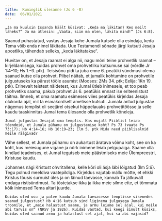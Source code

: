 ```yaml
---
title:  Kuninglik ülesanne (Js 6 -8)  
date:  06/01/2021  
---
```


`„Ja ma kuulsin Issanda häält küsivat: „Keda ma läkitan? Kes meilt läheks?“ Ja ma ütlesin: „Vaata, siin ma olen, läkita mind!“ (Js 6:8).`

Saanud puhastatud, vastas Jesaja kohe Jumala kutsele olla esindaja, keda Tema võib enda nimel läkitada. Uue Testamendi sõnade järgi kutsuti Jesaja apostliks, tähendab selleks, „keda läkitatakse“.

Huvitav on, et Jesaja raamat ei alga nii, nagu mõni teine prohvetlik raamat –kirjeldamisega, kuidas prohvet oma prohvetliku kutsumuse sai (võrdle Jr 1:4–10; Hs 1.–3. ptk). Teisisõnu pidi ta juba enne 6. peatüki sündmusi olema saanud kutse olla prohvet. Piibel näitab, et jumalik kohtumine on prohvetile julgustuseks ka pärast tööle asumist (Mooses: 2Ms 34. ptk; Eelija: 1Kn 19. ptk). Erinevalt teistest näidetest, kus Jumal ütleb inimesele, et too peab prohvetiks saama, pakub prohvet Js 6. peatükis ennast ise eriteenistust täitma. Ilmneb, et oma raamatu esimeses viies peatükis kirjeldas Jesaja olukorda ajal, mil ta esmakordselt ametisse kutsuti. Jumala antud julgustav nägemus templist oli seejärel otsekui hüppelauaks prohvetitöösse ja selle kaudu taaskinnitas Jumal tema ülesande olla prohvetlik kõneleja.

`Jumal julgustas Jesajat oma templis. Kas mujalt Piiblist leiab tõendeid, et Jumala pühamu on julgustamise koht? Ps 73 (vaata Ps 73:17); Hb 4:14–16; Hb 10:19–23; Ilm 5. ptk Mida need piiblisalmid meile räägivad?`

Vähe sellest, et Jumala pühamu on aukartust äratava võimu koht, see on ka koht, kus meiesugune vigane ja nõrk inimene leiab pelgupaiga. Saame olla kindlad teadmises, et Jumal tegutseb meie päästmiseks meie Ülempreestri, Kristuse kaudu.

Johannes nägi Kristust ohvritallena, kelle kõri oli äsja läbi lõigatud (Ilm 5:6). Tegu polnud meeldiva vaatepildiga. Kirjeldus vajutab mällu mõtte, et ehkki Kristus tõusis surnuist üles ja on läinud taevasse, kannab Ta jätkuvalt endaga ristisündmust. Ta tõstetakse ikka ja ikka meie silme ette, et tõmmata kõik inimesed Tema altari juurde.

`Kuidas oled usu ja palve kaudu Jumala taevasesse templisse sisenedes saanud julgustust? Hb 4:16 kutsub sind liginema julgusega Jumala troonile, et „meie halastust saame, ja armu leiame sel ajal, kui meile abi tarvis on“ (NRSV ja 1926). Kuidas vastad, kui keegi sinult küsiks, kuidas oled saanud armu ja halastust sel ajal, kui sa abi vajasid?`